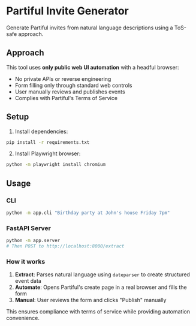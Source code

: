 # Partiful Invite Generator

Generate Partiful invites from natural language descriptions using a ToS-safe approach.

## Approach

This tool uses **only public web UI automation** with a headful browser:
- No private APIs or reverse engineering
- Form filling only through standard web controls
- User manually reviews and publishes events
- Complies with Partiful's Terms of Service

## Setup

1. Install dependencies:
```bash
pip install -r requirements.txt
```

2. Install Playwright browser:
```bash
python -m playwright install chromium
```

## Usage

### CLI
```bash
python -m app.cli "Birthday party at John's house Friday 7pm"
```

### FastAPI Server
```bash
python -m app.server
# Then POST to http://localhost:8000/extract
```

### How it works

1. **Extract**: Parses natural language using `dateparser` to create structured event data
2. **Automate**: Opens Partiful's create page in a real browser and fills the form
3. **Manual**: User reviews the form and clicks "Publish" manually

This ensures compliance with terms of service while providing automation convenience.
